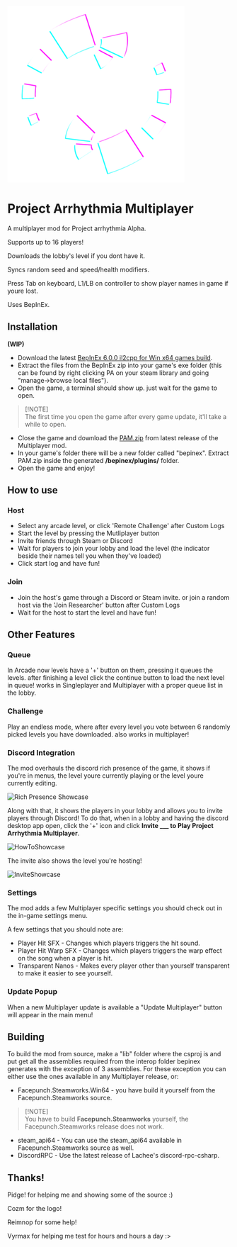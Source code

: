 ![Logo](Logo400x400.png)

# Project Arrhythmia Multiplayer

A multiplayer mod for Project arrhythmia Alpha.

Supports up to 16 players!

Downloads the lobby's level if you dont have it.

Syncs random seed and speed/health modifiers.

Press Tab on keyboard, L1/LB on controller to show player names in game if youre lost.

Uses BepInEx.

## Installation
**(WIP)**

* Download the latest [BepInEx 6.0.0 il2cpp for Win x64 games build](https://builds.bepinex.dev/projects/bepinex_be/704/BepInEx-Unity.IL2CPP-win-x64-6.0.0-be.704%2B6b38cee.zip).
* Extract the files from the BepInEx zip into your game's exe folder (this can be found by right clicking PA on your steam library and going "manage->browse local files").
* Open the game, a terminal should show up. just wait for the game to open.
  
> [!NOTE]\
> The first time you open the game after every game update, it'll take a while to open.

* Close the game and download the [PAM.zip](https://github.com/Aiden-ytarame/PAMultiplayer/releases/latest/download/PAM.zip) from latest release of the Multiplayer mod.
* In your game's folder there will be a new folder called "bepinex". Extract PAM.zip inside the generated **/bepinex/plugins/** folder.
* Open the game and enjoy!

## How to use

### Host

* Select any arcade level, or click 'Remote Challenge' after Custom Logs
* Start the level by pressing the Mutliplayer button
* Invite friends through Steam or Discord
* Wait for players to join your lobby and load the level (the indicator beside their names tell you when they've loaded)
* Click start log and have fun!


### Join 

* Join the host's game through a Discord or Steam invite. or join a random host via the 'Join Researcher' button after Custom Logs
* Wait for the host to start the level and have fun!

## Other Features

### Queue

In Arcade now levels have a '+' button on them, pressing it queues the levels. after finishing a level click the continue button to load the next level in queue! works in Singleplayer and Multiplayer with a proper queue list in the lobby.

### Challenge

Play an endless mode, where after every level you vote between 6 randomly picked levels you have downloaded. also works in multiplayer!


### Discord Integration

The mod overhauls the discord rich presence of the game, it shows if you're in menus, the level youre currently playing or the level youre currently editing.

![Rich Presence Showcase](https://github.com/user-attachments/assets/0c6c0785-23b0-482b-8d22-800590a484c7)

Along with that, it shows the players in your lobby and allows you to invite players through Discord! To do that, when in a lobby and having the discord desktop app open, click the '+' icon and click **Invite ___ to Play Project Arrhythmia Multiplayer**.

![HowToShowcase](https://github.com/user-attachments/assets/0a5474f1-80f2-42f2-a69c-1f2e8e2cef80)

The invite also shows the level you're hosting!

![InviteShowcase](https://github.com/user-attachments/assets/945fa985-c88e-459e-ae0e-49c80993de8b)


### Settings

The mod adds a few Multiplayer specific settings you should check out in the in-game settings menu.

A few settings that you should note are:
* Player Hit SFX - Changes which players triggers the hit sound.
* Player Hit Warp SFX - Changes which players triggers the warp effect on the song when a player is hit.
* Transparent Nanos - Makes every player other than yourself transparent to make it easier to see yourself.

### Update Popup

When a new Multiplayer update is available a "Update Multiplayer" button will appear in the main menu!

## Building
To build the mod from source, make a "lib" folder where the csproj is and put get all the assemblies required from the interop folder bepinex generates with the exception of 3 assemblies. For these exception you can either use the ones available in any Multiplayer release, or:
* Facepunch.Steamworks.Win64 - you have build it yourself from the Facepunch.Steamworks source.
> [!NOTE]\
> You have to build **Facepunch.Steamworks** yourself, the Facepunch.Steamworks release does not work.

* steam_api64 - You can use the steam_api64 available in Facepunch.Steamworks source as well.
* DiscordRPC - Use the latest release of Lachee's discord-rpc-csharp.


## Thanks!
Pidge! for helping me and showing some of the source :)

Cozm for the logo!

Reimnop for some help!

Vyrmax for helping me test for hours and hours a day :>
